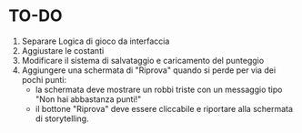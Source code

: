 # TO-DO

1. Separare Logica di gioco da interfaccia
2. Aggiustare le costanti
3. Modificare il sistema di salvataggio e caricamento del punteggio
4. Aggiungere una schermata di "Riprova" quando si perde per via dei pochi punti:
	- la schermata deve mostrare un robbi triste con un messaggio tipo "Non hai abbastanza punti!"
	- il bottone "Riprova" deve essere cliccabile e riportare alla schermata di storytelling.
